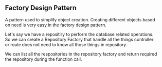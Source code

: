 ## Factory Design Pattern

A pattern used to simplify object creation. Creating different objects based on need is very easy in the factory design pattern. 

Let's say we have a repositiry to perform the database related operations. So we can create a Repository Factory that handle all the things controller or route does not need to know all those things in repository.

We can list all the respositories in the repository factory and return required the repository during the function call.